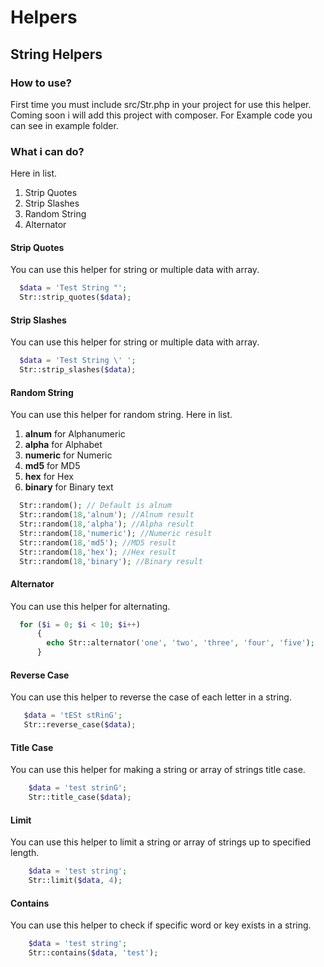 # Helpers
## String Helpers
### How to use?
First time you must include src/Str.php in your project for use this helper. Coming soon i will add this project with composer. For Example code you can see in example folder.
### What i can do?
Here in list.
1. Strip Quotes
2. Strip Slashes
3. Random String
4. Alternator
#### Strip Quotes
You can use this helper for string or multiple data with array.
```php
  $data = 'Test String "';
  Str::strip_quotes($data);
```
#### Strip Slashes
You can use this helper for string or multiple data with array.
```php
  $data = 'Test String \' ';
  Str::strip_slashes($data);
```
#### Random String
You can use this helper for random string.
Here in list.
1. **alnum** for Alphanumeric
2. **alpha** for Alphabet
3. **numeric** for Numeric
4. **md5** for MD5
5. **hex** for Hex
6. **binary** for Binary text

```php
  Str::random(); // Default is alnum
  Str::random(18,'alnum'); //Alnum result
  Str::random(18,'alpha'); //Alpha result
  Str::random(18,'numeric'); //Numeric result
  Str::random(18,'md5'); //MD5 result
  Str::random(18,'hex'); //Hex result
  Str::random(18,'binary'); //Binary result
```
#### Alternator
You can use this helper for alternating.

```php
  for ($i = 0; $i < 10; $i++)
      {
        echo Str::alternator('one', 'two', 'three', 'four', 'five');
      }
```

#### Reverse Case
You can use this helper to reverse the case of each letter in a string.
 ```php
    $data = 'tESt stRinG';
    Str::reverse_case($data);
```
#### Title Case
You can use this helper for making a string or array of strings title case.

```php
    $data = 'test strinG';
    Str::title_case($data);
```
 
#### Limit
You can use this helper to limit a string or array of strings up to specified length.

```php
    $data = 'test string';
    Str::limit($data, 4);
```

#### Contains
You can use this helper to check if specific word or key exists in a string.

```php
    $data = 'test string';
    Str::contains($data, 'test');
```
